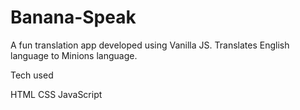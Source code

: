 # Banana-Speak
 A fun translation app developed using Vanilla JS. Translates English language to Minions language.

Tech used

HTML
CSS
JavaScript
